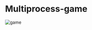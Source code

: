 # Multiprocess-game

![game](https://user-images.githubusercontent.com/58173813/89563066-2da92d80-d81b-11ea-950e-5d2f52eef408.PNG)
